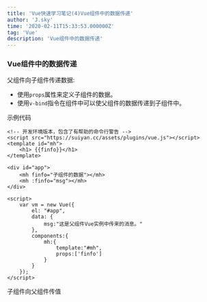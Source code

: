 ```yaml
---
title: 'Vue快速学习笔记(4)Vue组件中的数据传递'
author: 'J.sky'
time: '2020-02-11T15:33:53.000000Z'
tag: 'Vue'
description: 'Vue组件中的数据传递'
---
```


### Vue组件中的数据传递

父组件向子组件传递数据:

* 使用`props`属性来定义子组件的数据。
* 使用`v-bind`指令在组件中可以使父组件的数据传递到子组件中。

示例代码

    <!-- 开发环境版本，包含了有帮助的命令行警告 -->
    <script src="https://suiyan.cc/assets/plugins/vue.js"></script>
    <template id="mh">
        <h1> {{finfo}}</h1>
    </template>

    <div id="app">
        <mh finfo="子组件的数据"></mh>
        <mh :finfo="msg"></mh>
    </div>

    <script>
        var vm = new Vue({
            el: "#app",
            data: {
                msg:"这是父组件Vue实例中传来的消息。"
            },
            components:{
                mh:{
                    template:"#mh",
                    props:['finfo']
                }
            }
        });
    </script>


子组件向父组件传值